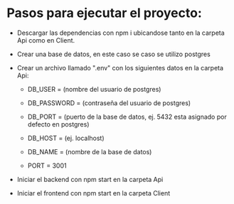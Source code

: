 # Pasos para ejecutar el proyecto:
- Descargar las dependencias con npm i ubicandose tanto en la carpeta Api como en Client.

- Crear una base de datos, en este caso se caso se utilizo postgres

- Crear un archivo llamado ".env" con los siguientes datos en la carpeta Api:


    - DB_USER = (nombre del usuario de postgres)

    - DB_PASSWORD = (contraseña del usuario de postgres)

    - DB_PORT = (puerto de la base de datos, ej. 5432 esta asignado por defecto en postgres)

    - DB_HOST = (ej. localhost)

    - DB_NAME = (nombre de la base de datos)

    - PORT = 3001
    

- Iniciar el backend con npm start en la carpeta Api

- Iniciar el frontend con npm start en la carpeta Client